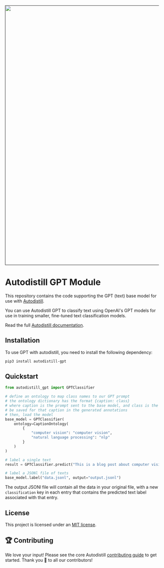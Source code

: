 <div align="center">
  <p>
    <a align="center" href="" target="_blank">
      <img
        width="850"
        src="https://media.roboflow.com/open-source/autodistill/autodistill-banner.png"
      >
    </a>
  </p>
</div>

# Autodistill GPT Module

This repository contains the code supporting the GPT (text) base model for use with [Autodistill](https://github.com/autodistill/autodistill).

You can use Autodistill GPT to classify text using OpenAI's GPT models for use in training smaller, fine-tuned text classification models.

Read the full [Autodistill documentation](https://autodistill.github.io/autodistill/).

## Installation

To use GPT with autodistill, you need to install the following dependency:

```bash
pip3 install autodistill-gpt
```

## Quickstart

```python
from autodistill_gpt import GPTClassifier

# define an ontology to map class names to our GPT prompt
# the ontology dictionary has the format {caption: class}
# where caption is the prompt sent to the base model, and class is the label that will
# be saved for that caption in the generated annotations
# then, load the model
base_model = GPTClassifier(
    ontology=CaptionOntology(
        {
            "computer vision": "computer vision",
            "natural language processing": "nlp"
        }
    )
)

# label a single text
result = GPTClassifier.predict("This is a blog post about computer vision.")

# label a JSONl file of texts
base_model.label("data.jsonl", output="output.jsonl")
```

The output JSONl file will contain all the data in your original file, with a new `classification` key in each entry that contains the predicted text label associated with that entry.

## License

This project is licensed under an [MIT license](LICENSE).

## 🏆 Contributing

We love your input! Please see the core Autodistill [contributing guide](https://github.com/autodistill/autodistill/blob/main/CONTRIBUTING.md) to get started. Thank you 🙏 to all our contributors!
